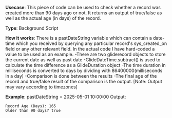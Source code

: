 **Usecase**:
This piece of code can be used to check whether a record was created more than 90 days ago or not.
It returns an output of true/false as well as the actual age (in days) of the record.

**Type**: 
Background Script

**How it works**:
There is a pastDateString variable which can contain a date-time which you received by querying any particular record's sys_created_on field or any other relevant field. 
In the actual code I have hard-coded a value to be used as an example.
-There are two gliderecord objects to store the current date as well as past date
-GlideDateTime.subtract() is used to calculate the time difference as a GlideDuration object
-The time duration in milliseconds is converted to days by dividing with 86400000(milliseconds in a day)
-Comparison is done between the results
-The final age of the record and true/false result of the comparison is the output.
[Note: Output may vary according to timezones]

**Example**:
pastDateString = 2025-05-01 10:00:00
Output:

    Record Age (Days): 165
    Older than 90 days? true
